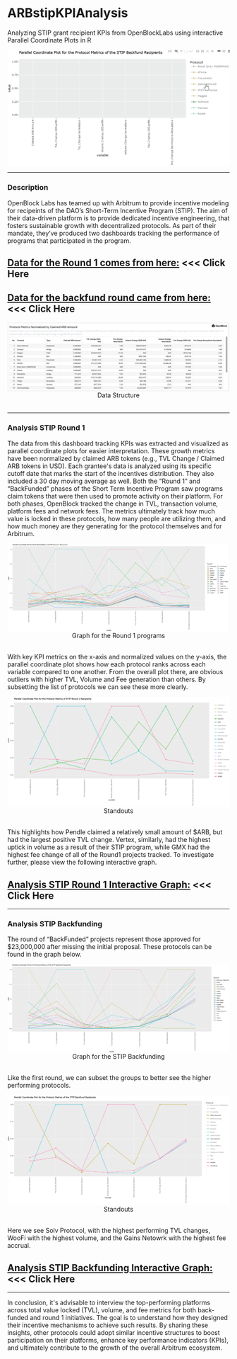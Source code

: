 # ARBstipKPIAnalysis
Analyzing STIP grant recipient KPIs from OpenBlockLabs using interactive Parallel Coordinate Plots in R

<img src="www/DemoGif.gif" align="center"/>

<hr>

### Description
OpenBlock Labs has teamed up with Arbitrum to provide incentive modeling for recipeints of the DAO’s Short-Term Incentive Program (STIP). The aim of their data-driven platform is to provide dedicated incentive engineering, that fosters sustainable growth with decentralized protocols. As part of their mandate, they’ve produced two dashboards tracking the performance of programs that participated in the program.  

## [Data for the Round 1 comes from here:](https://www.openblocklabs.com/app/arbitrum/overview) <<< Click Here

## [Data for the backfund round came from here:](https://www.openblocklabs.com/app/arbitrum/backfund/overview) <<< Click Here

<img src="www/img1.png" align="center"/>
<div align="center">Data Structure</div>
&nbsp;
&nbsp;

<hr>

### Analysis STIP Round 1

The data from this dashboard tracking KPIs was extracted and visualized as parallel coordinate plots for easier interpretation. These growth metrics have been normalized by claimed ARB tokens (e.g., TVL Change / Claimed ARB tokens in USD). Each grantee's data is analyzed using its specific cutoff date that marks the start of the incentives distribution. They also included a 30 day moving average as well. Both the “Round 1” and “BackFunded” phases of the Short Term Incentive Program saw programs claim tokens that were then used to promote activity on their platform. For both phases, OpenBlock tracked the change in TVL, transaction volume, platform fees and network fees.  The metrics ultimately track how much value is locked in these protocols, how many people are utilizing them, and how much money are they generating for the protocol themselves and for Arbitrum. 

<img src="www/img2.png" align="center"/>
<div align="center">Graph for the Round 1 programs</div>
&nbsp;
&nbsp;

With key KPI metrics on the x-axis and normalized values on the y-axis, the parallel coordinate plot shows how each protocol ranks across each variable compared to one another. From the overall plot there, are obvious outliers with higher TVL, Volume and Fee generation than others. By subsetting the list of protocols we can see these more clearly.

<img src="www/img3.png" align="center"/>
<div align="center">Standouts </div>
&nbsp;
&nbsp;

This highlights how Pendle claimed a relatively small amount of $ARB, but had the largest positive TVL change.  Vertex, similarly, had the highest uptick in volume as a result of their STIP program, while GMX had the highest fee change of all of the Round1 projects tracked. To investigate further, please view the following interactive graph.

## [Analysis STIP Round 1 Interactive Graph:]() <<< Click Here

<hr>

### Analysis STIP Backfunding

The round of “BackFunded”  projects represent those approved for $23,000,000 after missing the initial proposal.  These protocols can be found in the graph below.

<img src="www/img4.png" align="center"/>
<div align="center">Graph for the STIP Backfunding</div>
&nbsp;
&nbsp;

Like the first round, we can subset the groups to better see the higher performing protocols.

<img src="www/img5.png" align="center"/>
<div align="center">Standouts </div>
&nbsp;
&nbsp;

Here we see Solv Protocol, with the highest performing TVL changes, WooFi with the highest volume, and the Gains Netowrk with the highest fee accrual.

## [Analysis STIP Backfunding Interactive Graph:]() <<< Click Here

<hr>

In conclusion, it's advisable to interview the top-performing platforms across total value locked (TVL), volume, and fee metrics for both back-funded and round 1 initiatives. The goal is to understand how they designed their incentive mechanisms to achieve such results. By sharing these insights, other protocols could adopt similar incentive structures to boost participation on their platforms, enhance key performance indicators (KPIs), and ultimately contribute to the growth of the overall Arbitrum ecosystem.


